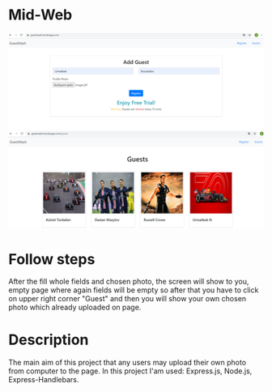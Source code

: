 # Mid-Web
![add image](https://github.com/Urmatbek-312/Mid-Web/blob/master/1.PNG) 
![add image 2](https://github.com/Urmatbek-312/Mid-Web/blob/master/2.PNG)
# Follow steps
After the fill whole fields and chosen photo, the screen will show to you, empty page where again fields will be empty so after that you have to click on upper right corner "Guest" and then you will show your own chosen photo which already uploaded  on page.
# Description
The main aim of this project that any users may upload their own photo from computer to the page. In this project I'am used: Express.js, Node.js, Express-Handlebars.


